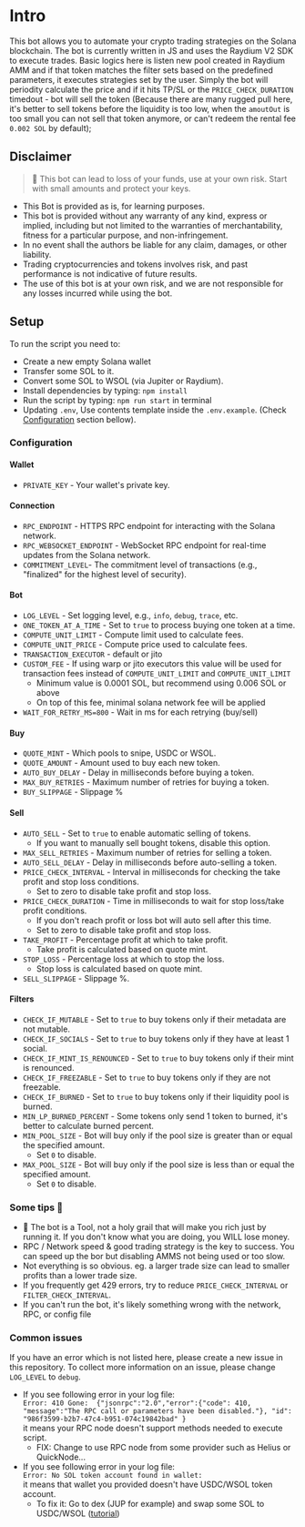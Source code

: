 # Intro

This bot allows you to automate your crypto trading strategies on the Solana blockchain. The bot is currently written in JS and uses the Raydium V2 SDK to execute trades.
Basic logics here is listen new pool created in Raydium AMM and if that token matches the filter sets based on the predefined parameters, it executes strategies set by the user.
Simply the bot will periodity calculate the price and if it hits TP/SL or the `PRICE_CHECK_DURATION` timedout - bot will sell the token 
(Because there are many rugged pull here, it's better to sell tokens before the liquidity is too low, when the `amoutOut` is too small you can not sell that token anymore, or can't redeem the rental fee `0.002 SOL` by default);

## Disclaimer
> 🛑 This bot can lead to loss of your funds, use at your own risk. Start with small amounts and protect your keys.
- This Bot is provided as is, for learning purposes.
- This bot is provided without any warranty of any kind, express or implied, including but not limited to the warranties of merchantability, fitness for a particular purpose, and non-infringement.
- In no event shall the authors be liable for any claim, damages, or other liability.
- Trading cryptocurrencies and tokens involves risk, and past performance is not indicative of future results.
- The use of this bot is at your own risk, and we are not responsible for any losses incurred while using the bot.

## Setup

To run the script you need to:

- Create a new empty Solana wallet
- Transfer some SOL to it.
- Convert some SOL to WSOL (via Jupiter or Raydium).
- Install dependencies by typing: `npm install`
- Run the script by typing: `npm run start` in terminal
- Updating `.env`, Use contents template inside the `.env.example`. (Check [Configuration](#configuration) section bellow).

### Configuration

#### Wallet

- `PRIVATE_KEY` - Your wallet's private key.

#### Connection

- `RPC_ENDPOINT` - HTTPS RPC endpoint for interacting with the Solana network.
- `RPC_WEBSOCKET_ENDPOINT` - WebSocket RPC endpoint for real-time updates from the Solana network.
- `COMMITMENT_LEVEL`- The commitment level of transactions (e.g., "finalized" for the highest level of security).

#### Bot

- `LOG_LEVEL` - Set logging level, e.g., `info`, `debug`, `trace`, etc.
- `ONE_TOKEN_AT_A_TIME` - Set to `true` to process buying one token at a time.
- `COMPUTE_UNIT_LIMIT` - Compute limit used to calculate fees.
- `COMPUTE_UNIT_PRICE` - Compute price used to calculate fees.
- `TRANSACTION_EXECUTOR` -  default or jito
- `CUSTOM_FEE` - If using warp or jito executors this value will be used for transaction fees instead of `COMPUTE_UNIT_LIMIT` and `COMPUTE_UNIT_LIMIT`
  - Minimum value is 0.0001 SOL, but recommend using 0.006 SOL or above
  - On top of this fee, minimal solana network fee will be applied
- `WAIT_FOR_RETRY_MS=800` - Wait in ms for each retrying (buy/sell)

#### Buy

- `QUOTE_MINT` - Which pools to snipe, USDC or WSOL.
- `QUOTE_AMOUNT` - Amount used to buy each new token.
- `AUTO_BUY_DELAY` - Delay in milliseconds before buying a token.
- `MAX_BUY_RETRIES` - Maximum number of retries for buying a token.
- `BUY_SLIPPAGE` - Slippage %

#### Sell

- `AUTO_SELL` - Set to `true` to enable automatic selling of tokens.
  - If you want to manually sell bought tokens, disable this option.
- `MAX_SELL_RETRIES` - Maximum number of retries for selling a token.
- `AUTO_SELL_DELAY` - Delay in milliseconds before auto-selling a token.
- `PRICE_CHECK_INTERVAL` - Interval in milliseconds for checking the take profit and stop loss conditions.
  - Set to zero to disable take profit and stop loss.
- `PRICE_CHECK_DURATION` - Time in milliseconds to wait for stop loss/take profit conditions.
  - If you don't reach profit or loss bot will auto sell after this time.
  - Set to zero to disable take profit and stop loss.
- `TAKE_PROFIT` - Percentage profit at which to take profit.
  - Take profit is calculated based on quote mint.
- `STOP_LOSS` - Percentage loss at which to stop the loss.
  - Stop loss is calculated based on quote mint.
- `SELL_SLIPPAGE` - Slippage %.

#### Filters

- `CHECK_IF_MUTABLE` - Set to `true` to buy tokens only if their metadata are not mutable.
- `CHECK_IF_SOCIALS` - Set to `true` to buy tokens only if they have at least 1 social.
- `CHECK_IF_MINT_IS_RENOUNCED` - Set to `true` to buy tokens only if their mint is renounced.
- `CHECK_IF_FREEZABLE` - Set to `true` to buy tokens only if they are not freezable.
- `CHECK_IF_BURNED` - Set to `true` to buy tokens only if their liquidity pool is burned.
- `MIN_LP_BURNED_PERCENT` - Some tokens only send 1 token to burned, it's better to calculate burned percent.
- `MIN_POOL_SIZE` - Bot will buy only if the pool size is greater than or equal the specified amount.
  - Set `0` to disable.
- `MAX_POOL_SIZE` - Bot will buy only if the pool size is less than or equal the specified amount.
  - Set `0` to disable.

### Some tips 👀
- 🔨 The bot is a Tool, not a holy grail that will make you rich just by running it. If you don't know what you are doing, you WILL lose money.
- RPC / Network speed & good trading strategy is the key to success. You can speed up the bor but disabling AMMS not being used or too slow.
- Not everything is so obvious. eg. a larger trade size can lead to smaller profits than a lower trade size.
- If you frequently get 429 errors, try to reduce `PRICE_CHECK_INTERVAL` or `FILTER_CHECK_INTERVAL`.
- If you can't run the bot, it's likely something wrong with the network, RPC, or config file

### Common issues

If you have an error which is not listed here, please create a new issue in this repository.
To collect more information on an issue, please change `LOG_LEVEL` to `debug`.

- If you see following error in your log file:  
  `Error: 410 Gone:  {"jsonrpc":"2.0","error":{"code": 410, "message":"The RPC call or parameters have been disabled."}, "id": "986f3599-b2b7-47c4-b951-074c19842bad" }`  
  it means your RPC node doesn't support methods needed to execute script.
  - FIX: Change to use RPC node from some provider such as Helius or QuickNode...
- If you see following error in your log file:  
  `Error: No SOL token account found in wallet: `  
  it means that wallet you provided doesn't have USDC/WSOL token account.
  - To fix it: Go to dex (JUP for example) and swap some SOL to USDC/WSOL ([tutorial](https://station.jup.ag/guides/general/wrapped-sol))